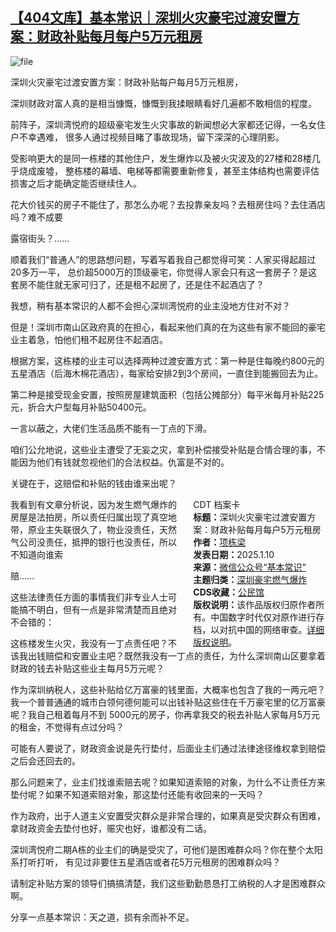 <!--1736439978000-->
[【404文库】基本常识｜深圳火灾豪宅过渡安置方案：财政补贴每月每户5万元租房](https://chinadigitaltimes.net/chinese/714832.html)
------

<p><img decoding="async" src="https://chinadigitaltimes.net/chinese/files/2025/01/image-1736439730815.png" alt="file"></p><p>深圳火灾豪宅过渡安置方案：财政补贴每户每月5万元租房，</p><p>深圳财政对富人真的是相当慷慨，慷慨到我揉眼睛看好几遍都不敢相信的程度。</p><p>前阵子，深圳湾悦府的超级豪宅发生火灾事故的新闻想必大家都还记得，一名女住户不幸遇难， 很多人通过视频目睹了事故现场，留下深深的心理阴影。</p><p>受影响更大的是同一栋楼的其他住户，发生爆炸以及被火灾波及的27楼和28楼几乎烧成废墟， 整栋楼的幕墙、电梯等都需要重新修复，甚至主体结构也需要评估损害之后才能确定能否继续住人。</p><p>花大价钱买的房子不能住了，那怎么办呢？去投靠亲友吗？去租房住吗？去住酒店吗？难不成要</p><p>露宿街头？……</p><p>顺着我们“普通人”的思路想问题，写着写着我自己都觉得可笑：人家买得起超过20多万一平， 总价超5000万的顶级豪宅，你觉得人家会只有这一套房子？是这套房不能住就无家可归了，还是租不起房了，还是住不起酒店了？</p><p>我想，稍有基本常识的人都不会担心深圳湾悦府的业主没地方住对不对？</p><p>但是！深圳市南山区政府真的在担心，看起来他们真的在为这些有家不能回的豪宅业主着急，怕他们租不起房住不起酒店。</p><p>根据方案，这栋楼的业主可以选择两种过渡安置方式：第一种是住每晚约800元的五星酒店（后海木棉花酒店），每家给安排2到3个房间，一直住到能搬回去为止。</p><p>第二种是接受现金安置，按照房屋建筑面积（包括公摊部分）每平米每月补贴225元，折合大户型每月补贴50400元。</p><p>一言以蔽之，大佬们生活品质不能有一丁点的下滑。</p><p>咱们公允地说，这些业主遭受了无妄之灾，拿到补偿接受补贴是合情合理的事，不能因为他们有钱就忽视他们的合法权益。仇富是不对的。</p><p>关键在于，这赔偿和补贴的钱由谁来出呢？</p><div style="width:42%;float:right;padding-left:20px;"><div class="su-spoiler su-spoiler-style-fancy su-spoiler-icon-chevron-circle" data-scroll-offset="0" data-anchor-in-url="no"><div class="su-spoiler-title" tabindex="0" role="button"><span class="su-spoiler-icon"></span>CDT 档案卡</div><div class="su-spoiler-content su-u-clearfix su-u-trim"><strong>标题：</strong>深圳火灾豪宅过渡安置方案：财政补贴每月每户5万元租房<br><strong>作者：</strong><a href="https://chinadigitaltimes.net/space/基本常识" target="_blank">项栋梁</a><br><strong>发表日期：</strong>2025.1.10<br><strong>来源：</strong><a href="https://mp.weixin.qq.com/s/dMY07hJE6fx78Q5ejk4y1g" target="_blank">微信公众号“基本常识”</a><br><strong>主题归类：</strong><a href="https://chinadigitaltimes.net/space/深圳豪宅燃气爆炸" target="_blank">深圳豪宅燃气爆炸</a><br><strong>CDS收藏：</strong><a href="https://chinadigitaltimes.net/space/%E5%85%AC%E6%B0%91%E9%A6%86" target="_blank" rel="noopener">公民馆</a><br><strong>版权说明：</strong>该作品版权归原作者所有。中国数字时代仅对原作进行存档，以对抗中国的网络审查。<a href="https://chinadigitaltimes.net/chinese/copyright">详细版权说明</a>。</div></div></div><p>我看到有文章分析说，因为发生燃气爆炸的房屋是法拍房，所以责任归属出现了真空地带，原业主失联很久了，物业没责任，天然气公司没责任，抵押的银行也没责任，所以不知道向谁索</p><p>赔……</p><p>这些法律责任方面的事情我们非专业人士可能搞不明白，但有一点是非常清楚而且绝对不会错的：</p><p>这栋楼发生火灾，我没有一丁点责任吧？不该我出钱赔偿和安置业主吧？既然我没有一丁点的责任，为什么深圳南山区要拿着财政的钱去补贴这些业主每月5万元呢？</p><p>作为深圳纳税人，这些补贴给亿万富豪的钱里面，大概率也包含了我的一两元吧？我一个普普通通的城市白领何德何能可以出钱补贴这些住在千万豪宅里的亿万富豪呢？我自己租着每月不到 5000元的房子，你再拿我交的税去补贴人家每月5万元的租金，不觉得有点过分吗？</p><p>可能有人要说了，财政资金说是先行垫付，后面业主们通过法律途径维权拿到赔偿之后会还回去的。</p><p>那么问题来了，业主们找谁索赔去呢？如果知道索赔的对象，为什么不让责任方来垫付呢？如果不知道索赔对象，那这垫付还能有收回来的一天吗？</p><p>作为政府，出于人道主义安置受灾群众是非常合理的，如果真是受灾群众有困难，拿财政资金去垫付也好，赈灾也好，谁都没有二话。</p><p>深圳湾悦府二期A栋的业主们的确是受灾了，可他们是困难群众吗？你在整个太阳系打听打听， 有见过非要住五星酒店或者花5万元租房的困难群众吗？</p><p>请制定补贴方案的领导们搞搞清楚，我们这些勤勤恳恳打工纳税的人才是困难群众啊。</p><p>分享一点基本常识：天之道，损有余而补不足。</p><div class="addtoany_share_save_container addtoany_content addtoany_content_bottom"><div class="a2a_kit a2a_kit_size_32 addtoany_list" data-a2a-url="https://chinadigitaltimes.net/chinese/714832.html" data-a2a-title="【404文库】基本常识｜深圳火灾豪宅过渡安置方案：财政补贴每月每户5万元租房"><a class="a2a_button_facebook" href="https://www.addtoany.com/add_to/facebook?linkurl=https%3A%2F%2Fchinadigitaltimes.net%2Fchinese%2F714832.html&amp;linkname=%E3%80%90404%E6%96%87%E5%BA%93%E3%80%91%E5%9F%BA%E6%9C%AC%E5%B8%B8%E8%AF%86%EF%BD%9C%E6%B7%B1%E5%9C%B3%E7%81%AB%E7%81%BE%E8%B1%AA%E5%AE%85%E8%BF%87%E6%B8%A1%E5%AE%89%E7%BD%AE%E6%96%B9%E6%A1%88%EF%BC%9A%E8%B4%A2%E6%94%BF%E8%A1%A5%E8%B4%B4%E6%AF%8F%E6%9C%88%E6%AF%8F%E6%88%B75%E4%B8%87%E5%85%83%E7%A7%9F%E6%88%BF" title="Facebook" rel="nofollow noopener" target="_blank"></a><a class="a2a_button_twitter" href="https://www.addtoany.com/add_to/twitter?linkurl=https%3A%2F%2Fchinadigitaltimes.net%2Fchinese%2F714832.html&amp;linkname=%E3%80%90404%E6%96%87%E5%BA%93%E3%80%91%E5%9F%BA%E6%9C%AC%E5%B8%B8%E8%AF%86%EF%BD%9C%E6%B7%B1%E5%9C%B3%E7%81%AB%E7%81%BE%E8%B1%AA%E5%AE%85%E8%BF%87%E6%B8%A1%E5%AE%89%E7%BD%AE%E6%96%B9%E6%A1%88%EF%BC%9A%E8%B4%A2%E6%94%BF%E8%A1%A5%E8%B4%B4%E6%AF%8F%E6%9C%88%E6%AF%8F%E6%88%B75%E4%B8%87%E5%85%83%E7%A7%9F%E6%88%BF" title="Twitter" rel="nofollow noopener" target="_blank"></a><a class="a2a_button_telegram" href="https://www.addtoany.com/add_to/telegram?linkurl=https%3A%2F%2Fchinadigitaltimes.net%2Fchinese%2F714832.html&amp;linkname=%E3%80%90404%E6%96%87%E5%BA%93%E3%80%91%E5%9F%BA%E6%9C%AC%E5%B8%B8%E8%AF%86%EF%BD%9C%E6%B7%B1%E5%9C%B3%E7%81%AB%E7%81%BE%E8%B1%AA%E5%AE%85%E8%BF%87%E6%B8%A1%E5%AE%89%E7%BD%AE%E6%96%B9%E6%A1%88%EF%BC%9A%E8%B4%A2%E6%94%BF%E8%A1%A5%E8%B4%B4%E6%AF%8F%E6%9C%88%E6%AF%8F%E6%88%B75%E4%B8%87%E5%85%83%E7%A7%9F%E6%88%BF" title="Telegram" rel="nofollow noopener" target="_blank"></a><a class="a2a_button_reddit" href="https://www.addtoany.com/add_to/reddit?linkurl=https%3A%2F%2Fchinadigitaltimes.net%2Fchinese%2F714832.html&amp;linkname=%E3%80%90404%E6%96%87%E5%BA%93%E3%80%91%E5%9F%BA%E6%9C%AC%E5%B8%B8%E8%AF%86%EF%BD%9C%E6%B7%B1%E5%9C%B3%E7%81%AB%E7%81%BE%E8%B1%AA%E5%AE%85%E8%BF%87%E6%B8%A1%E5%AE%89%E7%BD%AE%E6%96%B9%E6%A1%88%EF%BC%9A%E8%B4%A2%E6%94%BF%E8%A1%A5%E8%B4%B4%E6%AF%8F%E6%9C%88%E6%AF%8F%E6%88%B75%E4%B8%87%E5%85%83%E7%A7%9F%E6%88%BF" title="Reddit" rel="nofollow noopener" target="_blank"></a><a class="a2a_button_whatsapp" href="https://www.addtoany.com/add_to/whatsapp?linkurl=https%3A%2F%2Fchinadigitaltimes.net%2Fchinese%2F714832.html&amp;linkname=%E3%80%90404%E6%96%87%E5%BA%93%E3%80%91%E5%9F%BA%E6%9C%AC%E5%B8%B8%E8%AF%86%EF%BD%9C%E6%B7%B1%E5%9C%B3%E7%81%AB%E7%81%BE%E8%B1%AA%E5%AE%85%E8%BF%87%E6%B8%A1%E5%AE%89%E7%BD%AE%E6%96%B9%E6%A1%88%EF%BC%9A%E8%B4%A2%E6%94%BF%E8%A1%A5%E8%B4%B4%E6%AF%8F%E6%9C%88%E6%AF%8F%E6%88%B75%E4%B8%87%E5%85%83%E7%A7%9F%E6%88%BF" title="WhatsApp" rel="nofollow noopener" target="_blank"></a><a class="a2a_button_email" href="https://www.addtoany.com/add_to/email?linkurl=https%3A%2F%2Fchinadigitaltimes.net%2Fchinese%2F714832.html&amp;linkname=%E3%80%90404%E6%96%87%E5%BA%93%E3%80%91%E5%9F%BA%E6%9C%AC%E5%B8%B8%E8%AF%86%EF%BD%9C%E6%B7%B1%E5%9C%B3%E7%81%AB%E7%81%BE%E8%B1%AA%E5%AE%85%E8%BF%87%E6%B8%A1%E5%AE%89%E7%BD%AE%E6%96%B9%E6%A1%88%EF%BC%9A%E8%B4%A2%E6%94%BF%E8%A1%A5%E8%B4%B4%E6%AF%8F%E6%9C%88%E6%AF%8F%E6%88%B75%E4%B8%87%E5%85%83%E7%A7%9F%E6%88%BF" title="Email" rel="nofollow noopener" target="_blank"></a><a class="a2a_button_copy_link" href="https://www.addtoany.com/add_to/copy_link?linkurl=https%3A%2F%2Fchinadigitaltimes.net%2Fchinese%2F714832.html&amp;linkname=%E3%80%90404%E6%96%87%E5%BA%93%E3%80%91%E5%9F%BA%E6%9C%AC%E5%B8%B8%E8%AF%86%EF%BD%9C%E6%B7%B1%E5%9C%B3%E7%81%AB%E7%81%BE%E8%B1%AA%E5%AE%85%E8%BF%87%E6%B8%A1%E5%AE%89%E7%BD%AE%E6%96%B9%E6%A1%88%EF%BC%9A%E8%B4%A2%E6%94%BF%E8%A1%A5%E8%B4%B4%E6%AF%8F%E6%9C%88%E6%AF%8F%E6%88%B75%E4%B8%87%E5%85%83%E7%A7%9F%E6%88%BF" title="Copy Link" rel="nofollow noopener" target="_blank"></a><a class="a2a_dd addtoany_share_save addtoany_share" href="https://www.addtoany.com/share"></a></div></div>
